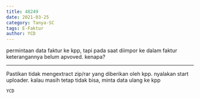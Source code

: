 ```yaml
---
title: 48249
date: 2021-03-25
category: Tanya-SC
tags: E-Faktur
author: YCD
---
```


permintaan data faktur ke kpp, tapi pada saat diimpor ke dalam faktur keterangannya belum apvoved. kenapa?

---

Pastikan tidak mengextract zip/rar yang diberikan oleh kpp. nyalakan start uploader. kalau masih tetap tidak bisa, minta data ulang ke kpp

`YCD`
